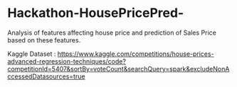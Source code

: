 # Hackathon-HousePricePred-
Analysis of features affecting house price and prediction of Sales Price based on these features.

Kaggle Dataset : https://www.kaggle.com/competitions/house-prices-advanced-regression-techniques/code?competitionId=5407&sortBy=voteCount&searchQuery=spark&excludeNonAccessedDatasources=true
